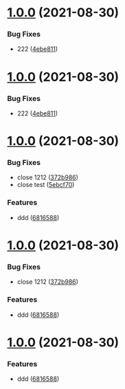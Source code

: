 # [1.0.0](https://github.com/myNameCao/node/compare/v2.9.3...v1.0.0) (2021-08-30)


### Bug Fixes

* 222 ([4ebe811](https://github.com/myNameCao/node/commit/4ebe8117e85987b12c0d99cb6cbe39938ea1833e))



# [1.0.0](https://github.com/myNameCao/node/compare/v2.9.3...v1.0.0) (2021-08-30)


### Bug Fixes

* 222 ([4ebe811](https://github.com/myNameCao/node/commit/4ebe8117e85987b12c0d99cb6cbe39938ea1833e))



# [1.0.0](https://github.com/myNameCao/node/compare/v2.9.2...v1.0.0) (2021-08-30)


### Bug Fixes

* close 1212 ([372b986](https://github.com/myNameCao/node/commit/372b986cab110a0c2fc06511e0e56e0ccc289d93))
* close test ([5ebcf70](https://github.com/myNameCao/node/commit/5ebcf702c0d76cea27518067d6a0267077d098f1))


### Features

* ddd ([6816588](https://github.com/myNameCao/node/commit/681658864cc6747408c1316748db6a56461f40c5))



# [1.0.0](https://github.com/myNameCao/node/compare/v2.9.2...v1.0.0) (2021-08-30)


### Bug Fixes

* close 1212 ([372b986](https://github.com/myNameCao/node/commit/372b986cab110a0c2fc06511e0e56e0ccc289d93))


### Features

* ddd ([6816588](https://github.com/myNameCao/node/commit/681658864cc6747408c1316748db6a56461f40c5))



# [1.0.0](https://github.com/myNameCao/node/compare/v2.9.2...v1.0.0) (2021-08-30)


### Features

* ddd ([6816588](https://github.com/myNameCao/node/commit/681658864cc6747408c1316748db6a56461f40c5))



